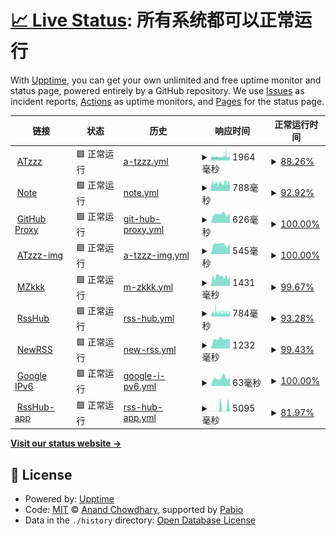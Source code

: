 # [📈 Live Status](https://uptime.atzzz.com): <!--live status--> **所有系统都可以正常运行**

With [Upptime](https://upptime.js.org), you can get your own unlimited and free uptime monitor and status page, powered entirely by a GitHub repository. We use [Issues](https://github.com/ipme/upptime/issues) as incident reports, [Actions](https://github.com/ipme/upptime/actions) as uptime monitors, and [Pages](https://demo.upptime.js.org) for the status page.

<!--start: status pages-->
<!-- This summary is generated by Upptime (https://github.com/upptime/upptime) -->
<!-- Do not edit this manually, your changes will be overwritten -->
<!-- prettier-ignore -->
| 链接 | 状态 | 历史 | 响应时间 | 正常运行时间 |
| --- | ------ | ------- | ------------- | ------ |
| <img alt="" src="https://icons.duckduckgo.com/ip3/atzzz.com.ico" height="13"> [ATzzz](https://atzzz.com) | 🟩 正常运行 | [a-tzzz.yml](https://github.com/ipme/upptime/commits/HEAD/history/a-tzzz.yml) | <details><summary><img alt="响应时间图像" src="./graphs/a-tzzz/response-time-week.png" height="20"> 1964毫秒</summary><br><a href="https://uptime.atzzz.com/history/a-tzzz"><img alt="响应时间 1761" src="https://img.shields.io/endpoint?url=https%3A%2F%2Fraw.githubusercontent.com%2Fipme%2Fupptime%2FHEAD%2Fapi%2Fa-tzzz%2Fresponse-time.json"></a><br><a href="https://uptime.atzzz.com/history/a-tzzz"><img alt="24 小时响应时间 2929" src="https://img.shields.io/endpoint?url=https%3A%2F%2Fraw.githubusercontent.com%2Fipme%2Fupptime%2FHEAD%2Fapi%2Fa-tzzz%2Fresponse-time-day.json"></a><br><a href="https://uptime.atzzz.com/history/a-tzzz"><img alt="7 天正常运行时间 1964" src="https://img.shields.io/endpoint?url=https%3A%2F%2Fraw.githubusercontent.com%2Fipme%2Fupptime%2FHEAD%2Fapi%2Fa-tzzz%2Fresponse-time-week.json"></a><br><a href="https://uptime.atzzz.com/history/a-tzzz"><img alt="30天的正常运行时间 1761" src="https://img.shields.io/endpoint?url=https%3A%2F%2Fraw.githubusercontent.com%2Fipme%2Fupptime%2FHEAD%2Fapi%2Fa-tzzz%2Fresponse-time-month.json"></a><br><a href="https://uptime.atzzz.com/history/a-tzzz"><img alt="1年的正常运行时间 1761" src="https://img.shields.io/endpoint?url=https%3A%2F%2Fraw.githubusercontent.com%2Fipme%2Fupptime%2FHEAD%2Fapi%2Fa-tzzz%2Fresponse-time-year.json"></a></details> | <details><summary><a href="https://uptime.atzzz.com/history/a-tzzz">88.26%</a></summary><a href="https://uptime.atzzz.com/history/a-tzzz"><img alt="正常运行时间 90.11%" src="https://img.shields.io/endpoint?url=https%3A%2F%2Fraw.githubusercontent.com%2Fipme%2Fupptime%2FHEAD%2Fapi%2Fa-tzzz%2Fuptime.json"></a><br><a href="https://uptime.atzzz.com/history/a-tzzz"><img alt="24 小时正常运行时间 87.23%" src="https://img.shields.io/endpoint?url=https%3A%2F%2Fraw.githubusercontent.com%2Fipme%2Fupptime%2FHEAD%2Fapi%2Fa-tzzz%2Fuptime-day.json"></a><br><a href="https://uptime.atzzz.com/history/a-tzzz"><img alt="7 天正常运行时间 88.26%" src="https://img.shields.io/endpoint?url=https%3A%2F%2Fraw.githubusercontent.com%2Fipme%2Fupptime%2FHEAD%2Fapi%2Fa-tzzz%2Fuptime-week.json"></a><br><a href="https://uptime.atzzz.com/history/a-tzzz"><img alt="30天的正常运行时间 90.11%" src="https://img.shields.io/endpoint?url=https%3A%2F%2Fraw.githubusercontent.com%2Fipme%2Fupptime%2FHEAD%2Fapi%2Fa-tzzz%2Fuptime-month.json"></a><br><a href="https://uptime.atzzz.com/history/a-tzzz"><img alt="1年的正常运行时间 90.11%" src="https://img.shields.io/endpoint?url=https%3A%2F%2Fraw.githubusercontent.com%2Fipme%2Fupptime%2FHEAD%2Fapi%2Fa-tzzz%2Fuptime-year.json"></a></details>
| <img alt="" src="https://icons.duckduckgo.com/ip3/note.atzzz.com.ico" height="13"> [Note](https://note.atzzz.com) | 🟩 正常运行 | [note.yml](https://github.com/ipme/upptime/commits/HEAD/history/note.yml) | <details><summary><img alt="响应时间图像" src="./graphs/note/response-time-week.png" height="20"> 788毫秒</summary><br><a href="https://uptime.atzzz.com/history/note"><img alt="响应时间 755" src="https://img.shields.io/endpoint?url=https%3A%2F%2Fraw.githubusercontent.com%2Fipme%2Fupptime%2FHEAD%2Fapi%2Fnote%2Fresponse-time.json"></a><br><a href="https://uptime.atzzz.com/history/note"><img alt="24 小时响应时间 553" src="https://img.shields.io/endpoint?url=https%3A%2F%2Fraw.githubusercontent.com%2Fipme%2Fupptime%2FHEAD%2Fapi%2Fnote%2Fresponse-time-day.json"></a><br><a href="https://uptime.atzzz.com/history/note"><img alt="7 天正常运行时间 788" src="https://img.shields.io/endpoint?url=https%3A%2F%2Fraw.githubusercontent.com%2Fipme%2Fupptime%2FHEAD%2Fapi%2Fnote%2Fresponse-time-week.json"></a><br><a href="https://uptime.atzzz.com/history/note"><img alt="30天的正常运行时间 755" src="https://img.shields.io/endpoint?url=https%3A%2F%2Fraw.githubusercontent.com%2Fipme%2Fupptime%2FHEAD%2Fapi%2Fnote%2Fresponse-time-month.json"></a><br><a href="https://uptime.atzzz.com/history/note"><img alt="1年的正常运行时间 755" src="https://img.shields.io/endpoint?url=https%3A%2F%2Fraw.githubusercontent.com%2Fipme%2Fupptime%2FHEAD%2Fapi%2Fnote%2Fresponse-time-year.json"></a></details> | <details><summary><a href="https://uptime.atzzz.com/history/note">92.92%</a></summary><a href="https://uptime.atzzz.com/history/note"><img alt="正常运行时间 97.57%" src="https://img.shields.io/endpoint?url=https%3A%2F%2Fraw.githubusercontent.com%2Fipme%2Fupptime%2FHEAD%2Fapi%2Fnote%2Fuptime.json"></a><br><a href="https://uptime.atzzz.com/history/note"><img alt="24 小时正常运行时间 100.00%" src="https://img.shields.io/endpoint?url=https%3A%2F%2Fraw.githubusercontent.com%2Fipme%2Fupptime%2FHEAD%2Fapi%2Fnote%2Fuptime-day.json"></a><br><a href="https://uptime.atzzz.com/history/note"><img alt="7 天正常运行时间 92.92%" src="https://img.shields.io/endpoint?url=https%3A%2F%2Fraw.githubusercontent.com%2Fipme%2Fupptime%2FHEAD%2Fapi%2Fnote%2Fuptime-week.json"></a><br><a href="https://uptime.atzzz.com/history/note"><img alt="30天的正常运行时间 97.57%" src="https://img.shields.io/endpoint?url=https%3A%2F%2Fraw.githubusercontent.com%2Fipme%2Fupptime%2FHEAD%2Fapi%2Fnote%2Fuptime-month.json"></a><br><a href="https://uptime.atzzz.com/history/note"><img alt="1年的正常运行时间 97.57%" src="https://img.shields.io/endpoint?url=https%3A%2F%2Fraw.githubusercontent.com%2Fipme%2Fupptime%2FHEAD%2Fapi%2Fnote%2Fuptime-year.json"></a></details>
| <img alt="" src="https://icons.duckduckgo.com/ip3/github.atzzz.com.ico" height="13"> [GitHub Proxy](https://github.atzzz.com) | 🟩 正常运行 | [git-hub-proxy.yml](https://github.com/ipme/upptime/commits/HEAD/history/git-hub-proxy.yml) | <details><summary><img alt="响应时间图像" src="./graphs/git-hub-proxy/response-time-week.png" height="20"> 626毫秒</summary><br><a href="https://uptime.atzzz.com/history/git-hub-proxy"><img alt="响应时间 530" src="https://img.shields.io/endpoint?url=https%3A%2F%2Fraw.githubusercontent.com%2Fipme%2Fupptime%2FHEAD%2Fapi%2Fgit-hub-proxy%2Fresponse-time.json"></a><br><a href="https://uptime.atzzz.com/history/git-hub-proxy"><img alt="24 小时响应时间 650" src="https://img.shields.io/endpoint?url=https%3A%2F%2Fraw.githubusercontent.com%2Fipme%2Fupptime%2FHEAD%2Fapi%2Fgit-hub-proxy%2Fresponse-time-day.json"></a><br><a href="https://uptime.atzzz.com/history/git-hub-proxy"><img alt="7 天正常运行时间 626" src="https://img.shields.io/endpoint?url=https%3A%2F%2Fraw.githubusercontent.com%2Fipme%2Fupptime%2FHEAD%2Fapi%2Fgit-hub-proxy%2Fresponse-time-week.json"></a><br><a href="https://uptime.atzzz.com/history/git-hub-proxy"><img alt="30天的正常运行时间 530" src="https://img.shields.io/endpoint?url=https%3A%2F%2Fraw.githubusercontent.com%2Fipme%2Fupptime%2FHEAD%2Fapi%2Fgit-hub-proxy%2Fresponse-time-month.json"></a><br><a href="https://uptime.atzzz.com/history/git-hub-proxy"><img alt="1年的正常运行时间 530" src="https://img.shields.io/endpoint?url=https%3A%2F%2Fraw.githubusercontent.com%2Fipme%2Fupptime%2FHEAD%2Fapi%2Fgit-hub-proxy%2Fresponse-time-year.json"></a></details> | <details><summary><a href="https://uptime.atzzz.com/history/git-hub-proxy">100.00%</a></summary><a href="https://uptime.atzzz.com/history/git-hub-proxy"><img alt="正常运行时间 100.00%" src="https://img.shields.io/endpoint?url=https%3A%2F%2Fraw.githubusercontent.com%2Fipme%2Fupptime%2FHEAD%2Fapi%2Fgit-hub-proxy%2Fuptime.json"></a><br><a href="https://uptime.atzzz.com/history/git-hub-proxy"><img alt="24 小时正常运行时间 100.00%" src="https://img.shields.io/endpoint?url=https%3A%2F%2Fraw.githubusercontent.com%2Fipme%2Fupptime%2FHEAD%2Fapi%2Fgit-hub-proxy%2Fuptime-day.json"></a><br><a href="https://uptime.atzzz.com/history/git-hub-proxy"><img alt="7 天正常运行时间 100.00%" src="https://img.shields.io/endpoint?url=https%3A%2F%2Fraw.githubusercontent.com%2Fipme%2Fupptime%2FHEAD%2Fapi%2Fgit-hub-proxy%2Fuptime-week.json"></a><br><a href="https://uptime.atzzz.com/history/git-hub-proxy"><img alt="30天的正常运行时间 100.00%" src="https://img.shields.io/endpoint?url=https%3A%2F%2Fraw.githubusercontent.com%2Fipme%2Fupptime%2FHEAD%2Fapi%2Fgit-hub-proxy%2Fuptime-month.json"></a><br><a href="https://uptime.atzzz.com/history/git-hub-proxy"><img alt="1年的正常运行时间 100.00%" src="https://img.shields.io/endpoint?url=https%3A%2F%2Fraw.githubusercontent.com%2Fipme%2Fupptime%2FHEAD%2Fapi%2Fgit-hub-proxy%2Fuptime-year.json"></a></details>
| <img alt="" src="https://icons.duckduckgo.com/ip3/imgs.atzzz.com.ico" height="13"> [ATzzz-img](https://imgs.atzzz.com) | 🟩 正常运行 | [a-tzzz-img.yml](https://github.com/ipme/upptime/commits/HEAD/history/a-tzzz-img.yml) | <details><summary><img alt="响应时间图像" src="./graphs/a-tzzz-img/response-time-week.png" height="20"> 545毫秒</summary><br><a href="https://uptime.atzzz.com/history/a-tzzz-img"><img alt="响应时间 425" src="https://img.shields.io/endpoint?url=https%3A%2F%2Fraw.githubusercontent.com%2Fipme%2Fupptime%2FHEAD%2Fapi%2Fa-tzzz-img%2Fresponse-time.json"></a><br><a href="https://uptime.atzzz.com/history/a-tzzz-img"><img alt="24 小时响应时间 572" src="https://img.shields.io/endpoint?url=https%3A%2F%2Fraw.githubusercontent.com%2Fipme%2Fupptime%2FHEAD%2Fapi%2Fa-tzzz-img%2Fresponse-time-day.json"></a><br><a href="https://uptime.atzzz.com/history/a-tzzz-img"><img alt="7 天正常运行时间 545" src="https://img.shields.io/endpoint?url=https%3A%2F%2Fraw.githubusercontent.com%2Fipme%2Fupptime%2FHEAD%2Fapi%2Fa-tzzz-img%2Fresponse-time-week.json"></a><br><a href="https://uptime.atzzz.com/history/a-tzzz-img"><img alt="30天的正常运行时间 425" src="https://img.shields.io/endpoint?url=https%3A%2F%2Fraw.githubusercontent.com%2Fipme%2Fupptime%2FHEAD%2Fapi%2Fa-tzzz-img%2Fresponse-time-month.json"></a><br><a href="https://uptime.atzzz.com/history/a-tzzz-img"><img alt="1年的正常运行时间 425" src="https://img.shields.io/endpoint?url=https%3A%2F%2Fraw.githubusercontent.com%2Fipme%2Fupptime%2FHEAD%2Fapi%2Fa-tzzz-img%2Fresponse-time-year.json"></a></details> | <details><summary><a href="https://uptime.atzzz.com/history/a-tzzz-img">100.00%</a></summary><a href="https://uptime.atzzz.com/history/a-tzzz-img"><img alt="正常运行时间 100.00%" src="https://img.shields.io/endpoint?url=https%3A%2F%2Fraw.githubusercontent.com%2Fipme%2Fupptime%2FHEAD%2Fapi%2Fa-tzzz-img%2Fuptime.json"></a><br><a href="https://uptime.atzzz.com/history/a-tzzz-img"><img alt="24 小时正常运行时间 100.00%" src="https://img.shields.io/endpoint?url=https%3A%2F%2Fraw.githubusercontent.com%2Fipme%2Fupptime%2FHEAD%2Fapi%2Fa-tzzz-img%2Fuptime-day.json"></a><br><a href="https://uptime.atzzz.com/history/a-tzzz-img"><img alt="7 天正常运行时间 100.00%" src="https://img.shields.io/endpoint?url=https%3A%2F%2Fraw.githubusercontent.com%2Fipme%2Fupptime%2FHEAD%2Fapi%2Fa-tzzz-img%2Fuptime-week.json"></a><br><a href="https://uptime.atzzz.com/history/a-tzzz-img"><img alt="30天的正常运行时间 100.00%" src="https://img.shields.io/endpoint?url=https%3A%2F%2Fraw.githubusercontent.com%2Fipme%2Fupptime%2FHEAD%2Fapi%2Fa-tzzz-img%2Fuptime-month.json"></a><br><a href="https://uptime.atzzz.com/history/a-tzzz-img"><img alt="1年的正常运行时间 100.00%" src="https://img.shields.io/endpoint?url=https%3A%2F%2Fraw.githubusercontent.com%2Fipme%2Fupptime%2FHEAD%2Fapi%2Fa-tzzz-img%2Fuptime-year.json"></a></details>
| <img alt="" src="https://icons.duckduckgo.com/ip3/mzkkk.com.ico" height="13"> [MZkkk](https://mzkkk.com) | 🟩 正常运行 | [m-zkkk.yml](https://github.com/ipme/upptime/commits/HEAD/history/m-zkkk.yml) | <details><summary><img alt="响应时间图像" src="./graphs/m-zkkk/response-time-week.png" height="20"> 1431毫秒</summary><br><a href="https://uptime.atzzz.com/history/m-zkkk"><img alt="响应时间 1360" src="https://img.shields.io/endpoint?url=https%3A%2F%2Fraw.githubusercontent.com%2Fipme%2Fupptime%2FHEAD%2Fapi%2Fm-zkkk%2Fresponse-time.json"></a><br><a href="https://uptime.atzzz.com/history/m-zkkk"><img alt="24 小时响应时间 1203" src="https://img.shields.io/endpoint?url=https%3A%2F%2Fraw.githubusercontent.com%2Fipme%2Fupptime%2FHEAD%2Fapi%2Fm-zkkk%2Fresponse-time-day.json"></a><br><a href="https://uptime.atzzz.com/history/m-zkkk"><img alt="7 天正常运行时间 1431" src="https://img.shields.io/endpoint?url=https%3A%2F%2Fraw.githubusercontent.com%2Fipme%2Fupptime%2FHEAD%2Fapi%2Fm-zkkk%2Fresponse-time-week.json"></a><br><a href="https://uptime.atzzz.com/history/m-zkkk"><img alt="30天的正常运行时间 1360" src="https://img.shields.io/endpoint?url=https%3A%2F%2Fraw.githubusercontent.com%2Fipme%2Fupptime%2FHEAD%2Fapi%2Fm-zkkk%2Fresponse-time-month.json"></a><br><a href="https://uptime.atzzz.com/history/m-zkkk"><img alt="1年的正常运行时间 1360" src="https://img.shields.io/endpoint?url=https%3A%2F%2Fraw.githubusercontent.com%2Fipme%2Fupptime%2FHEAD%2Fapi%2Fm-zkkk%2Fresponse-time-year.json"></a></details> | <details><summary><a href="https://uptime.atzzz.com/history/m-zkkk">99.67%</a></summary><a href="https://uptime.atzzz.com/history/m-zkkk"><img alt="正常运行时间 99.36%" src="https://img.shields.io/endpoint?url=https%3A%2F%2Fraw.githubusercontent.com%2Fipme%2Fupptime%2FHEAD%2Fapi%2Fm-zkkk%2Fuptime.json"></a><br><a href="https://uptime.atzzz.com/history/m-zkkk"><img alt="24 小时正常运行时间 100.00%" src="https://img.shields.io/endpoint?url=https%3A%2F%2Fraw.githubusercontent.com%2Fipme%2Fupptime%2FHEAD%2Fapi%2Fm-zkkk%2Fuptime-day.json"></a><br><a href="https://uptime.atzzz.com/history/m-zkkk"><img alt="7 天正常运行时间 99.67%" src="https://img.shields.io/endpoint?url=https%3A%2F%2Fraw.githubusercontent.com%2Fipme%2Fupptime%2FHEAD%2Fapi%2Fm-zkkk%2Fuptime-week.json"></a><br><a href="https://uptime.atzzz.com/history/m-zkkk"><img alt="30天的正常运行时间 99.36%" src="https://img.shields.io/endpoint?url=https%3A%2F%2Fraw.githubusercontent.com%2Fipme%2Fupptime%2FHEAD%2Fapi%2Fm-zkkk%2Fuptime-month.json"></a><br><a href="https://uptime.atzzz.com/history/m-zkkk"><img alt="1年的正常运行时间 99.36%" src="https://img.shields.io/endpoint?url=https%3A%2F%2Fraw.githubusercontent.com%2Fipme%2Fupptime%2FHEAD%2Fapi%2Fm-zkkk%2Fuptime-year.json"></a></details>
| <img alt="" src="https://icons.duckduckgo.com/ip3/rsshub.isrss.com.ico" height="13"> [RssHub](https://rsshub.isrss.com) | 🟩 正常运行 | [rss-hub.yml](https://github.com/ipme/upptime/commits/HEAD/history/rss-hub.yml) | <details><summary><img alt="响应时间图像" src="./graphs/rss-hub/response-time-week.png" height="20"> 784毫秒</summary><br><a href="https://uptime.atzzz.com/history/rss-hub"><img alt="响应时间 1318" src="https://img.shields.io/endpoint?url=https%3A%2F%2Fraw.githubusercontent.com%2Fipme%2Fupptime%2FHEAD%2Fapi%2Frss-hub%2Fresponse-time.json"></a><br><a href="https://uptime.atzzz.com/history/rss-hub"><img alt="24 小时响应时间 974" src="https://img.shields.io/endpoint?url=https%3A%2F%2Fraw.githubusercontent.com%2Fipme%2Fupptime%2FHEAD%2Fapi%2Frss-hub%2Fresponse-time-day.json"></a><br><a href="https://uptime.atzzz.com/history/rss-hub"><img alt="7 天正常运行时间 784" src="https://img.shields.io/endpoint?url=https%3A%2F%2Fraw.githubusercontent.com%2Fipme%2Fupptime%2FHEAD%2Fapi%2Frss-hub%2Fresponse-time-week.json"></a><br><a href="https://uptime.atzzz.com/history/rss-hub"><img alt="30天的正常运行时间 1318" src="https://img.shields.io/endpoint?url=https%3A%2F%2Fraw.githubusercontent.com%2Fipme%2Fupptime%2FHEAD%2Fapi%2Frss-hub%2Fresponse-time-month.json"></a><br><a href="https://uptime.atzzz.com/history/rss-hub"><img alt="1年的正常运行时间 1318" src="https://img.shields.io/endpoint?url=https%3A%2F%2Fraw.githubusercontent.com%2Fipme%2Fupptime%2FHEAD%2Fapi%2Frss-hub%2Fresponse-time-year.json"></a></details> | <details><summary><a href="https://uptime.atzzz.com/history/rss-hub">93.28%</a></summary><a href="https://uptime.atzzz.com/history/rss-hub"><img alt="正常运行时间 96.29%" src="https://img.shields.io/endpoint?url=https%3A%2F%2Fraw.githubusercontent.com%2Fipme%2Fupptime%2FHEAD%2Fapi%2Frss-hub%2Fuptime.json"></a><br><a href="https://uptime.atzzz.com/history/rss-hub"><img alt="24 小时正常运行时间 100.00%" src="https://img.shields.io/endpoint?url=https%3A%2F%2Fraw.githubusercontent.com%2Fipme%2Fupptime%2FHEAD%2Fapi%2Frss-hub%2Fuptime-day.json"></a><br><a href="https://uptime.atzzz.com/history/rss-hub"><img alt="7 天正常运行时间 93.28%" src="https://img.shields.io/endpoint?url=https%3A%2F%2Fraw.githubusercontent.com%2Fipme%2Fupptime%2FHEAD%2Fapi%2Frss-hub%2Fuptime-week.json"></a><br><a href="https://uptime.atzzz.com/history/rss-hub"><img alt="30天的正常运行时间 96.29%" src="https://img.shields.io/endpoint?url=https%3A%2F%2Fraw.githubusercontent.com%2Fipme%2Fupptime%2FHEAD%2Fapi%2Frss-hub%2Fuptime-month.json"></a><br><a href="https://uptime.atzzz.com/history/rss-hub"><img alt="1年的正常运行时间 96.29%" src="https://img.shields.io/endpoint?url=https%3A%2F%2Fraw.githubusercontent.com%2Fipme%2Fupptime%2FHEAD%2Fapi%2Frss-hub%2Fuptime-year.json"></a></details>
| <img alt="" src="https://icons.duckduckgo.com/ip3/isrss.com.ico" height="13"> [NewRSS](https://isrss.com) | 🟩 正常运行 | [new-rss.yml](https://github.com/ipme/upptime/commits/HEAD/history/new-rss.yml) | <details><summary><img alt="响应时间图像" src="./graphs/new-rss/response-time-week.png" height="20"> 1232毫秒</summary><br><a href="https://uptime.atzzz.com/history/new-rss"><img alt="响应时间 1411" src="https://img.shields.io/endpoint?url=https%3A%2F%2Fraw.githubusercontent.com%2Fipme%2Fupptime%2FHEAD%2Fapi%2Fnew-rss%2Fresponse-time.json"></a><br><a href="https://uptime.atzzz.com/history/new-rss"><img alt="24 小时响应时间 1250" src="https://img.shields.io/endpoint?url=https%3A%2F%2Fraw.githubusercontent.com%2Fipme%2Fupptime%2FHEAD%2Fapi%2Fnew-rss%2Fresponse-time-day.json"></a><br><a href="https://uptime.atzzz.com/history/new-rss"><img alt="7 天正常运行时间 1232" src="https://img.shields.io/endpoint?url=https%3A%2F%2Fraw.githubusercontent.com%2Fipme%2Fupptime%2FHEAD%2Fapi%2Fnew-rss%2Fresponse-time-week.json"></a><br><a href="https://uptime.atzzz.com/history/new-rss"><img alt="30天的正常运行时间 1411" src="https://img.shields.io/endpoint?url=https%3A%2F%2Fraw.githubusercontent.com%2Fipme%2Fupptime%2FHEAD%2Fapi%2Fnew-rss%2Fresponse-time-month.json"></a><br><a href="https://uptime.atzzz.com/history/new-rss"><img alt="1年的正常运行时间 1411" src="https://img.shields.io/endpoint?url=https%3A%2F%2Fraw.githubusercontent.com%2Fipme%2Fupptime%2FHEAD%2Fapi%2Fnew-rss%2Fresponse-time-year.json"></a></details> | <details><summary><a href="https://uptime.atzzz.com/history/new-rss">99.43%</a></summary><a href="https://uptime.atzzz.com/history/new-rss"><img alt="正常运行时间 81.53%" src="https://img.shields.io/endpoint?url=https%3A%2F%2Fraw.githubusercontent.com%2Fipme%2Fupptime%2FHEAD%2Fapi%2Fnew-rss%2Fuptime.json"></a><br><a href="https://uptime.atzzz.com/history/new-rss"><img alt="24 小时正常运行时间 96.04%" src="https://img.shields.io/endpoint?url=https%3A%2F%2Fraw.githubusercontent.com%2Fipme%2Fupptime%2FHEAD%2Fapi%2Fnew-rss%2Fuptime-day.json"></a><br><a href="https://uptime.atzzz.com/history/new-rss"><img alt="7 天正常运行时间 99.43%" src="https://img.shields.io/endpoint?url=https%3A%2F%2Fraw.githubusercontent.com%2Fipme%2Fupptime%2FHEAD%2Fapi%2Fnew-rss%2Fuptime-week.json"></a><br><a href="https://uptime.atzzz.com/history/new-rss"><img alt="30天的正常运行时间 81.53%" src="https://img.shields.io/endpoint?url=https%3A%2F%2Fraw.githubusercontent.com%2Fipme%2Fupptime%2FHEAD%2Fapi%2Fnew-rss%2Fuptime-month.json"></a><br><a href="https://uptime.atzzz.com/history/new-rss"><img alt="1年的正常运行时间 81.53%" src="https://img.shields.io/endpoint?url=https%3A%2F%2Fraw.githubusercontent.com%2Fipme%2Fupptime%2FHEAD%2Fapi%2Fnew-rss%2Fuptime-year.json"></a></details>
| <img alt="" src="https://icons.duckduckgo.com/ip3/www.google.com.ico" height="13"> [Google IPv6](http://www.google.com) | 🟩 正常运行 | [google-i-pv6.yml](https://github.com/ipme/upptime/commits/HEAD/history/google-i-pv6.yml) | <details><summary><img alt="响应时间图像" src="./graphs/google-i-pv6/response-time-week.png" height="20"> 63毫秒</summary><br><a href="https://uptime.atzzz.com/history/google-i-pv6"><img alt="响应时间 60" src="https://img.shields.io/endpoint?url=https%3A%2F%2Fraw.githubusercontent.com%2Fipme%2Fupptime%2FHEAD%2Fapi%2Fgoogle-i-pv6%2Fresponse-time.json"></a><br><a href="https://uptime.atzzz.com/history/google-i-pv6"><img alt="24 小时响应时间 62" src="https://img.shields.io/endpoint?url=https%3A%2F%2Fraw.githubusercontent.com%2Fipme%2Fupptime%2FHEAD%2Fapi%2Fgoogle-i-pv6%2Fresponse-time-day.json"></a><br><a href="https://uptime.atzzz.com/history/google-i-pv6"><img alt="7 天正常运行时间 63" src="https://img.shields.io/endpoint?url=https%3A%2F%2Fraw.githubusercontent.com%2Fipme%2Fupptime%2FHEAD%2Fapi%2Fgoogle-i-pv6%2Fresponse-time-week.json"></a><br><a href="https://uptime.atzzz.com/history/google-i-pv6"><img alt="30天的正常运行时间 60" src="https://img.shields.io/endpoint?url=https%3A%2F%2Fraw.githubusercontent.com%2Fipme%2Fupptime%2FHEAD%2Fapi%2Fgoogle-i-pv6%2Fresponse-time-month.json"></a><br><a href="https://uptime.atzzz.com/history/google-i-pv6"><img alt="1年的正常运行时间 60" src="https://img.shields.io/endpoint?url=https%3A%2F%2Fraw.githubusercontent.com%2Fipme%2Fupptime%2FHEAD%2Fapi%2Fgoogle-i-pv6%2Fresponse-time-year.json"></a></details> | <details><summary><a href="https://uptime.atzzz.com/history/google-i-pv6">100.00%</a></summary><a href="https://uptime.atzzz.com/history/google-i-pv6"><img alt="正常运行时间 99.92%" src="https://img.shields.io/endpoint?url=https%3A%2F%2Fraw.githubusercontent.com%2Fipme%2Fupptime%2FHEAD%2Fapi%2Fgoogle-i-pv6%2Fuptime.json"></a><br><a href="https://uptime.atzzz.com/history/google-i-pv6"><img alt="24 小时正常运行时间 100.00%" src="https://img.shields.io/endpoint?url=https%3A%2F%2Fraw.githubusercontent.com%2Fipme%2Fupptime%2FHEAD%2Fapi%2Fgoogle-i-pv6%2Fuptime-day.json"></a><br><a href="https://uptime.atzzz.com/history/google-i-pv6"><img alt="7 天正常运行时间 100.00%" src="https://img.shields.io/endpoint?url=https%3A%2F%2Fraw.githubusercontent.com%2Fipme%2Fupptime%2FHEAD%2Fapi%2Fgoogle-i-pv6%2Fuptime-week.json"></a><br><a href="https://uptime.atzzz.com/history/google-i-pv6"><img alt="30天的正常运行时间 99.92%" src="https://img.shields.io/endpoint?url=https%3A%2F%2Fraw.githubusercontent.com%2Fipme%2Fupptime%2FHEAD%2Fapi%2Fgoogle-i-pv6%2Fuptime-month.json"></a><br><a href="https://uptime.atzzz.com/history/google-i-pv6"><img alt="1年的正常运行时间 99.92%" src="https://img.shields.io/endpoint?url=https%3A%2F%2Fraw.githubusercontent.com%2Fipme%2Fupptime%2FHEAD%2Fapi%2Fgoogle-i-pv6%2Fuptime-year.json"></a></details>
| <img alt="" src="https://icons.duckduckgo.com/ip3/rsshub.app.ico" height="13"> [RssHub-app](https://rsshub.app) | 🟩 正常运行 | [rss-hub-app.yml](https://github.com/ipme/upptime/commits/HEAD/history/rss-hub-app.yml) | <details><summary><img alt="响应时间图像" src="./graphs/rss-hub-app/response-time-week.png" height="20"> 5095毫秒</summary><br><a href="https://uptime.atzzz.com/history/rss-hub-app"><img alt="响应时间 3091" src="https://img.shields.io/endpoint?url=https%3A%2F%2Fraw.githubusercontent.com%2Fipme%2Fupptime%2FHEAD%2Fapi%2Frss-hub-app%2Fresponse-time.json"></a><br><a href="https://uptime.atzzz.com/history/rss-hub-app"><img alt="24 小时响应时间 215" src="https://img.shields.io/endpoint?url=https%3A%2F%2Fraw.githubusercontent.com%2Fipme%2Fupptime%2FHEAD%2Fapi%2Frss-hub-app%2Fresponse-time-day.json"></a><br><a href="https://uptime.atzzz.com/history/rss-hub-app"><img alt="7 天正常运行时间 5095" src="https://img.shields.io/endpoint?url=https%3A%2F%2Fraw.githubusercontent.com%2Fipme%2Fupptime%2FHEAD%2Fapi%2Frss-hub-app%2Fresponse-time-week.json"></a><br><a href="https://uptime.atzzz.com/history/rss-hub-app"><img alt="30天的正常运行时间 3091" src="https://img.shields.io/endpoint?url=https%3A%2F%2Fraw.githubusercontent.com%2Fipme%2Fupptime%2FHEAD%2Fapi%2Frss-hub-app%2Fresponse-time-month.json"></a><br><a href="https://uptime.atzzz.com/history/rss-hub-app"><img alt="1年的正常运行时间 3091" src="https://img.shields.io/endpoint?url=https%3A%2F%2Fraw.githubusercontent.com%2Fipme%2Fupptime%2FHEAD%2Fapi%2Frss-hub-app%2Fresponse-time-year.json"></a></details> | <details><summary><a href="https://uptime.atzzz.com/history/rss-hub-app">81.97%</a></summary><a href="https://uptime.atzzz.com/history/rss-hub-app"><img alt="正常运行时间 93.75%" src="https://img.shields.io/endpoint?url=https%3A%2F%2Fraw.githubusercontent.com%2Fipme%2Fupptime%2FHEAD%2Fapi%2Frss-hub-app%2Fuptime.json"></a><br><a href="https://uptime.atzzz.com/history/rss-hub-app"><img alt="24 小时正常运行时间 0.00%" src="https://img.shields.io/endpoint?url=https%3A%2F%2Fraw.githubusercontent.com%2Fipme%2Fupptime%2FHEAD%2Fapi%2Frss-hub-app%2Fuptime-day.json"></a><br><a href="https://uptime.atzzz.com/history/rss-hub-app"><img alt="7 天正常运行时间 81.97%" src="https://img.shields.io/endpoint?url=https%3A%2F%2Fraw.githubusercontent.com%2Fipme%2Fupptime%2FHEAD%2Fapi%2Frss-hub-app%2Fuptime-week.json"></a><br><a href="https://uptime.atzzz.com/history/rss-hub-app"><img alt="30天的正常运行时间 93.75%" src="https://img.shields.io/endpoint?url=https%3A%2F%2Fraw.githubusercontent.com%2Fipme%2Fupptime%2FHEAD%2Fapi%2Frss-hub-app%2Fuptime-month.json"></a><br><a href="https://uptime.atzzz.com/history/rss-hub-app"><img alt="1年的正常运行时间 93.75%" src="https://img.shields.io/endpoint?url=https%3A%2F%2Fraw.githubusercontent.com%2Fipme%2Fupptime%2FHEAD%2Fapi%2Frss-hub-app%2Fuptime-year.json"></a></details>

<!--end: status pages-->

[**Visit our status website →**](https://uptime.atzzz.com)

## 📄 License

- Powered by: [Upptime](https://github.com/upptime/upptime)
- Code: [MIT](./LICENSE) © [Anand Chowdhary](https://anandchowdhary.com), supported by [Pabio](https://pabio.com)
- Data in the `./history` directory: [Open Database License](https://opendatacommons.org/licenses/odbl/1-0/)
